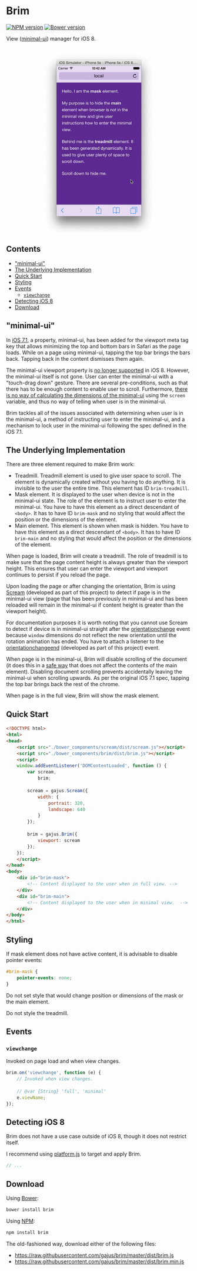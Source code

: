 # Brim

[![NPM version](https://badge.fury.io/js/brim.svg)](http://badge.fury.io/js/brim)
[![Bower version](https://badge.fury.io/bo/brim.svg)](http://badge.fury.io/bo/brim)

View ([minimal-ui](#minimal-ui)) manager for iOS 8.

![Using Brim with iOS simulator.](./.readme/brim.gif)

## Contents

- ["minimal-ui"](#minimalui)
- [The Underlying Implementation](#the-underlying-implementation)
- [Quick Start](#quick-start)
- [Styling](#styling)
- [Events](#events)
    - [`viewchange`](#viewchange)
- [Detecting iOS 8](#detecting-ios-)
- [Download](#download)



## "minimal-ui"

In [iOS 7.1](https://developer.apple.com/library/ios/releasenotes/General/RN-iOSSDK-7.1/index.html), a property, minimal-ui, has been added for the viewport meta tag key that allows minimizing the top and bottom bars in Safari as the page loads. While on a page using minimal-ui, tapping the top bar brings the bars back. Tapping back in the content dismisses them again.

The minimal-ui viewport property is [no longer supported](https://developer.apple.com/library/ios/releasenotes/General/RN-iOSSDK-8.0/) in iOS 8. However, the minimal-ui itself is not gone. User can enter the minimal-ui with a "touch-drag down" gesture. There are several pre-conditions, such as that there has to be enough content to enable user to scroll. Furthermore, [there is no way of calculating the dimensions of the minimal-ui](http://stackoverflow.com/questions/26801943/how-to-get-the-window-size-of-fullscreen-view-when-not-in-fullscreen) using the `screen` variable, and thus no way of telling when user is in the minimal-ui.

Brim tackles all of the issues associated with determining when user is in the minimal-ui, a method of instructing user to enter the minimal-ui, and a mechanism to lock user in the minimal-ui following the spec defined in the iOS 7.1.

## The Underlying Implementation

There are three element required to make Brim work:

* Treadmill. Treadmill element is used to give user space to scroll. The element is dynamically created without you having to do anything. It is invisible to the user the entire time. This element has ID `brim-treadmill`.
* Mask element. It is displayed to the user when device is not in the minimal-ui state. The role of the element is to instruct user to enter the minimal-ui. You have to have this element as a direct descendant of `<body>`. It has to have ID `brim-mask` and no styling that would affect the position or the dimensions of the element.
* Main element. This element is shown when mask is hidden. You have to have this element as a direct descendant of `<body>`. It has to have ID `brim-main` and no styling that would affect the position or the dimensions of the element.

When page is loaded, Brim will create a treadmill. The role of treadmill is to make sure that the page content height is always greater than the viewport height. This ensures that user can enter the viewport and viewport continues to persist if you reload the page.

Upon loading the page or after changing the orientation, Brim is using [Scream](https://github.com/gajus/scream) (developed as part of this project) to detect if page is in the minimal-ui view (page that has been previously in minimal-ui and has been reloaded will remain in the minimal-ui if content height is greater than the viewport height).

For documentation purposes it is worth noting that you cannot use Scream to detect if device is in minimal-ui straight after the [orientationchange](https://developer.mozilla.org/en-US/docs/Web/Events/orientationchange) event because `window` dimensions do not reflect the new orientation until the rotation animation has ended. You have to attach a listener to the [orientationchangeend](https://github.com/gajus/orientationchangeend) (developed as part of this project) event.

When page is in the minimal-ui, Brim will disable scrolling of the document (it does this in a [safe way](http://stackoverflow.com/a/26853900/368691) that does not affect the contents of the main element). Disabling document scrolling prevents accidentally leaving the minimal-ui when scrolling upwards. As per the original iOS 7.1 spec, tapping the top bar brings back the rest of the chrome.

When page is in the full view, Brim will show the mask element.

## Quick Start

```html
<!DOCTYPE html>
<html>
<head>
    <script src="./bower_components/scream/dist/scream.js"></script>
    <script src="./bower_components/brim/dist/brim.js"></script>
    <script>
    window.addEventListener('DOMContentLoaded', function () {
        var scream,
            brim;

        scream = gajus.Scream({
            width: {
                portrait: 320,
                landscape: 640
            }
        });

        brim = gajus.Brim({
            viewport: scream
        });
    });
    </script>
</head>
<body>
    <div id="brim-mask">
        <!-- Content displayed to the user when in full view. -->
    </div>
    <div id="brim-main">
        <!-- Content displayed to the user when in minimal view.  -->
    </div>
</body>
</html>
```

## Styling

If mask element does not have active content, it is advisable to disable pointer events:

```css
#brim-mask {
    pointer-events: none;
}
```

Do not set style that would change position or dimensions of the mask or the main element.

Do not style the treadmill.

## Events

### `viewchange`

Invoked on page load and when view changes.

```js
brim.on('viewchange', function (e) {
    // Invoked when view changes.

    // @var {String} 'full', 'minimal'
    e.viewName;
});
```

## Detecting iOS 8

Brim does not have a use case outside of iOS 8, though it does not restrict itself.

I recommend using [platform.js](https://github.com/bestiejs/platform.js/) to target and apply Brim.

```js
// ...
```

## Download

Using [Bower](http://bower.io/):

```sh
bower install brim
```

Using [NPM](https://www.npmjs.org/):

```sh
npm install brim
```

The old-fashioned way, download either of the following files:

* https://raw.githubusercontent.com/gajus/brim/master/dist/brim.js
* https://raw.githubusercontent.com/gajus/brim/master/dist/brim.min.js
